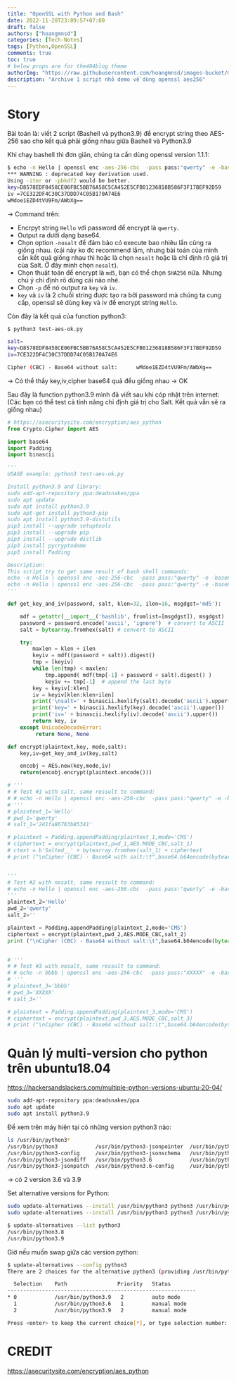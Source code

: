 ```yaml
---
title: "OpenSSL with Python and Bash"
date: 2022-11-20T23:09:57+07:00
draft: false
authors: ["hoangmnsd"]
categories: [Tech-Notes]
tags: [Python,OpenSSL]
comments: true
toc: true
# below props are for the404blog theme
authorImg: "https://raw.githubusercontent.com/hoangmnsd/images-bucket/master/static/images/hoangmsnd-avatar001.jpg"
description: "Archive 1 script nhỏ demo về dùng openssl aes256"
---
```


# Story

Bài toán là: viết 2 script (Bashell và python3.9) để encrypt string theo AES-256 sao cho kết quả phải giống nhau giữa Bashell và Python3.9

Khi chạy bashell thì đơn giản, chúng ta cần dùng openssl version 1.1.1:
```sh
$ echo -n Hello | openssl enc -aes-256-cbc  -pass pass:"qwerty" -e -base64 -nosalt -md md5 -p
*** WARNING : deprecated key derivation used.
Using -iter or -pbkdf2 would be better.
key=D8578EDF8458CE06FBC5BB76A58C5CA452E5CFB01236818B586F3F17BEF92D59
iv =7CE322DF4C30C37DDD74C05B170A74E6
wMdoe1EZD4tVU9Fm/AWbXg==
```
-> Command trên: 
- Encrpyt string `Hello` với password để encrypt là `qwerty`.   
- Output ra dưới dạng base64.  
- Chọn option `-nosalt` để đảm bảo có execute bao nhiêu lần cũng ra giống nhau. (cái này ko đc recommend lắm, nhưng bài toán của mình cần kết quả giống nhau thì hoặc là chọn `nosalt` hoặc là chỉ định rõ giá trị của Salt. Ở đây minh chọn `nosalt`).   
- Chọn thuật toán để encrypt là `md5`, bạn có thể chọn `SHA256` nữa. Nhưng chú ý chỉ định rõ dùng cái nào nhé.   
- Chọn `-p` để nó output ra `key` và `iv`.  
- `key` và `iv` là 2 chuỗi string được tạo ra bởi password mà chúng ta cung cấp, openssl sẽ dùng key và iv để encrypt string `Hello`.  


Còn đây là kết quả của function python3:  
```sh
$ python3 test-aes-ok.py

salt=
key=D8578EDF8458CE06FBC5BB76A58C5CA452E5CFB01236818B586F3F17BEF92D59
iv=7CE322DF4C30C37DDD74C05B170A74E6

Cipher (CBC) - Base64 without salt:      wMdoe1EZD4tVU9Fm/AWbXg==
```

-> Có thể thấy key,iv,cipher base64 quả đều giống nhau -> OK


Sau đây là function python3.9 mình đã viết sau khi cóp nhặt trên internet: 
(Các bạn có thể test cả tính năng chỉ định giá trị cho Salt. Kết quả vẫn sẽ ra giống nhau) 

```python
# https://asecuritysite.com/encryption/aes_python
from Crypto.Cipher import AES

import base64
import Padding
import binascii

'''
USAGE example: python3 test-aes-ok.py

Install python3.9 and library:
sudo add-apt-repository ppa:deadsnakes/ppa
sudo apt update
sudo apt install python3.9
sudo apt-get install python3-pip
sudo apt install python3.9-distutils
pip3 install --upgrade setuptools
pip3 install --upgrade pip
pip3 install --upgrade distlib
pip3 install pycryptodome
pip3 install Padding

Description:
This script try to get same result of bash shell commands:
echo -n Hello | openssl enc -aes-256-cbc  -pass pass:"qwerty" -e -base64 -S 241fa86763b85341 -md md5 -p
echo -n Hello | openssl enc -aes-256-cbc  -pass pass:"qwerty" -e -base64 -nosalt -md md5 -p
'''

def get_key_and_iv(password, salt, klen=32, ilen=16, msgdgst='md5'):

    mdf = getattr(__import__('hashlib', fromlist=[msgdgst]), msgdgst)
    password = password.encode('ascii', 'ignore')  # convert to ASCII
    salt = bytearray.fromhex(salt) # convert to ASCII

    try:
        maxlen = klen + ilen
        keyiv = mdf((password + salt)).digest()
        tmp = [keyiv]
        while len(tmp) < maxlen:
            tmp.append( mdf(tmp[-1] + password + salt).digest() )
            keyiv += tmp[-1]  # append the last byte
        key = keyiv[:klen]
        iv = keyiv[klen:klen+ilen]
        print('\nsalt=' + binascii.hexlify(salt).decode('ascii').upper())
        print('key=' + binascii.hexlify(key).decode('ascii').upper())
        print('iv=' + binascii.hexlify(iv).decode('ascii').upper())
        return key, iv
    except UnicodeDecodeError:
         return None, None

def encrypt(plaintext,key, mode,salt):
    key,iv=get_key_and_iv(key,salt)

    encobj = AES.new(key,mode,iv)
    return(encobj.encrypt(plaintext.encode()))

# '''
# # Test #1 with salt, same ressult to command:
# # echo -n Hello | openssl enc -aes-256-cbc  -pass pass:"qwerty" -e -base64 -S 241fa86763b85341  -md md5 -p
# '''
# plaintext_1='Hello'
# pwd_1='qwerty'
# salt_1='241fa86763b85341'

# plaintext = Padding.appendPadding(plaintext_1,mode='CMS')
# ciphertext = encrypt(plaintext,pwd_1,AES.MODE_CBC,salt_1)
# ctext = b'Salted__' + bytearray.fromhex(salt_1) + ciphertext
# print ("\nCipher (CBC) - Base64 with salt:\t",base64.b64encode(bytearray(ctext)).decode())


'''
# Test #2 with nosalt, same ressult to command:
# echo -n Hello | openssl enc -aes-256-cbc  -pass pass:"qwerty" -e -base64 -nosalt -md md5 -p
'''
plaintext_2='Hello'
pwd_2='qwerty'
salt_2=''

plaintext = Padding.appendPadding(plaintext_2,mode='CMS')
ciphertext = encrypt(plaintext,pwd_2,AES.MODE_CBC,salt_2)
print ("\nCipher (CBC) - Base64 without salt:\t",base64.b64encode(bytearray(ciphertext)).decode())


# '''
# # Test #3 with nosalt, same ressult to command:
# # echo -n bbbb | openssl enc -aes-256-cbc  -pass pass:"XXXXX" -e -base64 -nosalt -md md5 -p
# '''
# plaintext_3='bbbb'
# pwd_3='XXXXX'
# salt_3=''

# plaintext = Padding.appendPadding(plaintext_3,mode='CMS')
# ciphertext = encrypt(plaintext,pwd_3,AES.MODE_CBC,salt_3)
# print ("\nCipher (CBC) - Base64 without salt:\t",base64.b64encode(bytearray(ciphertext)).decode())
```

# Quản lý multi-version cho python trên ubuntu18.04

https://hackersandslackers.com/multiple-python-versions-ubuntu-20-04/

```sh
sudo add-apt-repository ppa:deadsnakes/ppa
sudo apt update
sudo apt install python3.9
```

Để xem trên máy hiện tại có những version python3 nào:  
```sh
ls /usr/bin/python3*
/usr/bin/python3            /usr/bin/python3-jsonpointer  /usr/bin/python3.6m         /usr/bin/python3m-config
/usr/bin/python3-config     /usr/bin/python3-jsonschema   /usr/bin/python3.6m-config
/usr/bin/python3-jsondiff   /usr/bin/python3.6            /usr/bin/python3.9
/usr/bin/python3-jsonpatch  /usr/bin/python3.6-config     /usr/bin/python3m
```
-> có 2 version 3.6 và 3.9

Set alternative versions for Python:  
```sh
sudo update-alternatives --install /usr/bin/python3 python3 /usr/bin/python3.6 1
sudo update-alternatives --install /usr/bin/python3 python3 /usr/bin/python3.9 2

$ update-alternatives --list python3
/usr/bin/python3.8
/usr/bin/python3.9
```

Giờ nếu muốn swap giữa các version python:  
```sh
$ update-alternatives --config python3
There are 2 choices for the alternative python3 (providing /usr/bin/python3).

  Selection    Path                Priority   Status
------------------------------------------------------------
* 0            /usr/bin/python3.9   2         auto mode
  1            /usr/bin/python3.6   1         manual mode
  2            /usr/bin/python3.9   2         manual mode

Press <enter> to keep the current choice[*], or type selection number:
```

# CREDIT

https://asecuritysite.com/encryption/aes_python